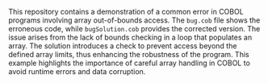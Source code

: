 This repository contains a demonstration of a common error in COBOL programs involving array out-of-bounds access. The `bug.cob` file shows the erroneous code, while `bugSolution.cob` provides the corrected version.  The issue arises from the lack of bounds checking in a loop that populates an array.  The solution introduces a check to prevent access beyond the defined array limits, thus enhancing the robustness of the program.  This example highlights the importance of careful array handling in COBOL to avoid runtime errors and data corruption.